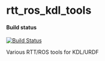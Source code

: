 # rtt_ros_kdl_tools
#### Build status
[![Build Status](https://travis-ci.org/kuka-isir/rtt_ros_kdl_tools.svg?branch=master)](https://travis-ci.org/kuka-isir/rtt_ros_kdl_tools)

Various RTT/ROS tools for KDL/URDF
